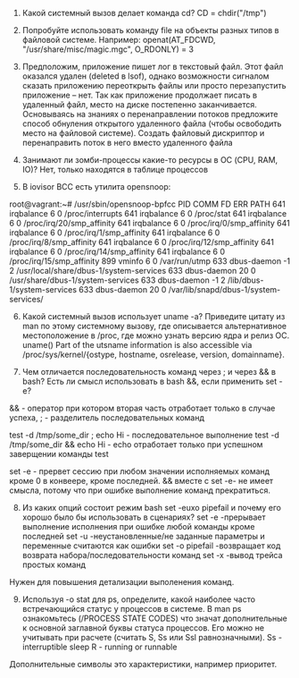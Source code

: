 1) Какой системный вызов делает команда cd?
CD = chdir("/tmp")
   
2) Попробуйте использовать команду file на объекты разных типов в файловой системе. Например:
openat(AT_FDCWD, "/usr/share/misc/magic.mgc", O_RDONLY) = 3

3) Предположим, приложение пишет лог в текстовый файл. Этот файл оказался удален (deleted в lsof), однако возможности сигналом сказать приложению переоткрыть файлы или просто перезапустить приложение – нет. Так как приложение продолжает писать в удаленный файл, место на диске постепенно заканчивается. Основываясь на знаниях о перенаправлении потоков предложите способ обнуления открытого удаленного файла (чтобы освободить место на файловой системе).
Создать файловый дискриптор и перенаправить поток в него вместо удаленного файла

4) Занимают ли зомби-процессы какие-то ресурсы в ОС (CPU, RAM, IO)?
Нет, только находятся в таблице процессов

5) В iovisor BCC есть утилита opensnoop:

root@vagrant:~# /usr/sbin/opensnoop-bpfcc 
PID    COMM               FD ERR PATH
641    irqbalance          6   0 /proc/interrupts
641    irqbalance          6   0 /proc/stat
641    irqbalance          6   0 /proc/irq/20/smp_affinity
641    irqbalance          6   0 /proc/irq/0/smp_affinity
641    irqbalance          6   0 /proc/irq/1/smp_affinity
641    irqbalance          6   0 /proc/irq/8/smp_affinity
641    irqbalance          6   0 /proc/irq/12/smp_affinity
641    irqbalance          6   0 /proc/irq/14/smp_affinity
641    irqbalance          6   0 /proc/irq/15/smp_affinity
899    vminfo              6   0 /var/run/utmp
633    dbus-daemon        -1   2 /usr/local/share/dbus-1/system-services
633    dbus-daemon        20   0 /usr/share/dbus-1/system-services
633    dbus-daemon        -1   2 /lib/dbus-1/system-services
633    dbus-daemon        20   0 /var/lib/snapd/dbus-1/system-services/


6) Какой системный вызов использует uname -a? Приведите цитату из man по этому системному вызову, где описывается альтернативное местоположение в /proc, где можно узнать версию ядра и релиз ОС.
uname()
Part of the utsname information is also accessible  via  /proc/sys/kernel/{ostype, hostname, osrelease, version, domainname}.

7) Чем отличается последовательность команд через ; и через && в bash? 
   Есть ли смысл использовать в bash &&, если применить set -e?

&& - оператор при котором вторая часть отработает только в случае успеха, ;  - разделитель последовательных команд

test -d /tmp/some_dir ; echo Hi - последовательное выполнение
test -d /tmp/some_dir && echo Hi - echo отработает только при успешном заверщении команды test

set -e - прервет сессию при любом значении исполняемых команд кроме 0 в конвеере, кроме последней.
&&  вместе с set -e- не имеет смысла, потому что при ошибке выполнение команд прекратиться. 


8) Из каких опций состоит режим bash set -euxo pipefail и почему его хорошо было бы использовать в сценариях?
set -e -прерывает выполнение исполнения при ошибке любой команды кроме последней
set -u -неустановленные/не заданные параметры и переменные считаются как ошибки
set -o pipefail -возвращает код возврата набора/последовательности команд
set -x -вывод трейса простых команд

Нужен для повышения детализации выполенения команд.

9) Используя -o stat для ps, определите, какой наиболее часто встречающийся статус у процессов в системе. В man ps ознакомьтесь (/PROCESS STATE CODES) что значат дополнительные к основной заглавной буквы статуса процессов. Его можно не учитывать при расчете (считать S, Ss или Ssl равнозначными).
Ss - interruptible sleep
R - running or runnable

Дополнительные символы это характеристики, например приоритет.
